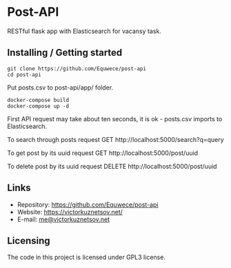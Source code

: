 # Post-API

RESTful flask app with Elasticsearch for vacansy task.

## Installing / Getting started

```shell
git clone https://github.com/Equwece/post-api
cd post-api
```

Put posts.csv to post-api/app/ folder.

```shell
docker-compose build
docker-compose up -d
```

First API request may take about ten seconds, it is ok - posts.csv imports to Elasticsearch.

To search through posts request GET http://localhost:5000/search?q=query

To get post by its uuid request GET http://localhost:5000/post/uuid 

To delete post by its uuid request DELETE http://localhost:5000/post/uuid 

## Links

- Repository: https://github.com/Equwece/post-api
- Website: https://victorkuznetsov.net/
- E-mail: me@victorkuznetsov.net

## Licensing

The code in this project is licensed under GPL3 license.

